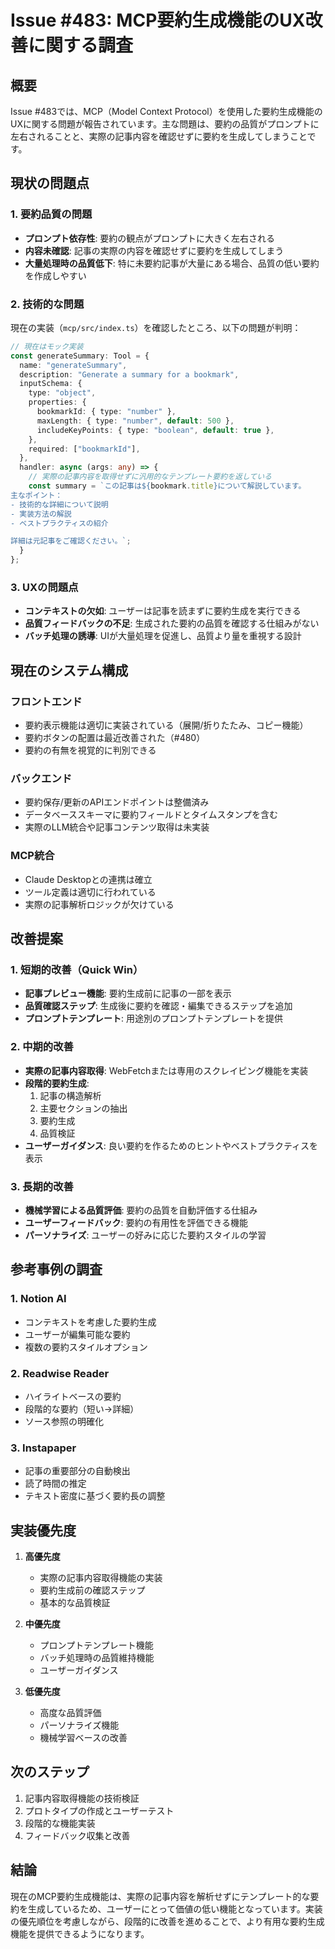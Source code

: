 # Issue #483: MCP要約生成機能のUX改善に関する調査

## 概要

Issue #483では、MCP（Model Context Protocol）を使用した要約生成機能のUXに関する問題が報告されています。主な問題は、要約の品質がプロンプトに左右されることと、実際の記事内容を確認せずに要約を生成してしまうことです。

## 現状の問題点

### 1. 要約品質の問題
- **プロンプト依存性**: 要約の観点がプロンプトに大きく左右される
- **内容未確認**: 記事の実際の内容を確認せずに要約を生成してしまう
- **大量処理時の品質低下**: 特に未要約記事が大量にある場合、品質の低い要約を作成しやすい

### 2. 技術的な問題
現在の実装（`mcp/src/index.ts`）を確認したところ、以下の問題が判明：

```typescript
// 現在はモック実装
const generateSummary: Tool = {
  name: "generateSummary",
  description: "Generate a summary for a bookmark",
  inputSchema: {
    type: "object",
    properties: {
      bookmarkId: { type: "number" },
      maxLength: { type: "number", default: 500 },
      includeKeyPoints: { type: "boolean", default: true },
    },
    required: ["bookmarkId"],
  },
  handler: async (args: any) => {
    // 実際の記事内容を取得せずに汎用的なテンプレート要約を返している
    const summary = `この記事は${bookmark.title}について解説しています。
主なポイント：
- 技術的な詳細について説明
- 実装方法の解説
- ベストプラクティスの紹介

詳細は元記事をご確認ください。`;
  }
};
```

### 3. UXの問題点
- **コンテキストの欠如**: ユーザーは記事を読まずに要約生成を実行できる
- **品質フィードバックの不足**: 生成された要約の品質を確認する仕組みがない
- **バッチ処理の誘導**: UIが大量処理を促進し、品質より量を重視する設計

## 現在のシステム構成

### フロントエンド
- 要約表示機能は適切に実装されている（展開/折りたたみ、コピー機能）
- 要約ボタンの配置は最近改善された（#480）
- 要約の有無を視覚的に判別できる

### バックエンド
- 要約保存/更新のAPIエンドポイントは整備済み
- データベーススキーマに要約フィールドとタイムスタンプを含む
- 実際のLLM統合や記事コンテンツ取得は未実装

### MCP統合
- Claude Desktopとの連携は確立
- ツール定義は適切に行われている
- 実際の記事解析ロジックが欠けている

## 改善提案

### 1. 短期的改善（Quick Win）
- **記事プレビュー機能**: 要約生成前に記事の一部を表示
- **品質確認ステップ**: 生成後に要約を確認・編集できるステップを追加
- **プロンプトテンプレート**: 用途別のプロンプトテンプレートを提供

### 2. 中期的改善
- **実際の記事内容取得**: WebFetchまたは専用のスクレイピング機能を実装
- **段階的要約生成**: 
  1. 記事の構造解析
  2. 主要セクションの抽出
  3. 要約生成
  4. 品質検証
- **ユーザーガイダンス**: 良い要約を作るためのヒントやベストプラクティスを表示

### 3. 長期的改善
- **機械学習による品質評価**: 要約の品質を自動評価する仕組み
- **ユーザーフィードバック**: 要約の有用性を評価できる機能
- **パーソナライズ**: ユーザーの好みに応じた要約スタイルの学習

## 参考事例の調査

### 1. Notion AI
- コンテキストを考慮した要約生成
- ユーザーが編集可能な要約
- 複数の要約スタイルオプション

### 2. Readwise Reader
- ハイライトベースの要約
- 段階的な要約（短い→詳細）
- ソース参照の明確化

### 3. Instapaper
- 記事の重要部分の自動検出
- 読了時間の推定
- テキスト密度に基づく要約長の調整

## 実装優先度

1. **高優先度**
   - 実際の記事内容取得機能の実装
   - 要約生成前の確認ステップ
   - 基本的な品質検証

2. **中優先度**
   - プロンプトテンプレート機能
   - バッチ処理時の品質維持機能
   - ユーザーガイダンス

3. **低優先度**
   - 高度な品質評価
   - パーソナライズ機能
   - 機械学習ベースの改善

## 次のステップ

1. 記事内容取得機能の技術検証
2. プロトタイプの作成とユーザーテスト
3. 段階的な機能実装
4. フィードバック収集と改善

## 結論

現在のMCP要約生成機能は、実際の記事内容を解析せずにテンプレート的な要約を生成しているため、ユーザーにとって価値の低い機能となっています。実装の優先順位を考慮しながら、段階的に改善を進めることで、より有用な要約生成機能を提供できるようになります。